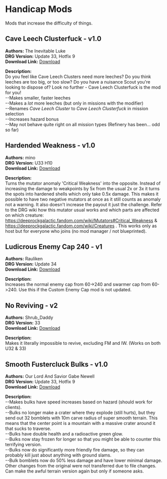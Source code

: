 # Handicap Mods

Mods that increase the difficulty of things.

<!-- mod list -->

## Cave Leech Clusterfuck - v1.0
**Authors:** The Inevitable Luke  
**DRG Version:** Update 33, Hotfix 9  
**Download Link:** [Download](https://github.com/ArcticEcho/DRG-Mods/raw/65b21d62d06df26bf961dff056eabf1350e7a9c7/Gameplay/Gamemodes/Handicaps/Cave%20Leech%20Clusterfuck%20-%20V1.0%20_P.pak)  

**Description:**  
Do you feel like Cave Leech Clusters need more leeches? Do you think leeches are too big, or too slow? Do you have a nuisance Scout you're looking to dispose of? Look no further - Cave Leech Clusterfuck is the mod for you!  
--Makes smaller, faster leeches  
--Makes a *lot* more leeches (but only in missions with the modifier)  
--Renames *Cave Leech Cluster* to *Cave Leech Clusterfuck* in mission selection  
--Increases hazard bonus  
--May not behave quite right on all mission types (Refinery has been... odd so far)

## Hardended Weakness - v1.0
**Authors:** mino  
**DRG Version:** U33 H10  
**Download Link:** [Download](https://github.com/ArcticEcho/DRG-Mods/raw/bc5a179dd9a9d06be91de699bb048a394bb6dc27/Gameplay/Gamemodes/Handicaps/Hardended%20Weakness%20-%20V1.0%20_P.pak)  

**Description:**  
Turns the mutator anomaly 'Critical Weakness' into the opposite. Instead of increasing the damage to weakpoints by 5x from the usual 2x or 3x it turns the spots into hardened shells which only take 0.5x damage. This makes it possible to have two negative mutators at once as it still counts as anomaly not a warning. It also doesn't increase the payout it just the challenge. Refer to the DRG wiki how this mutator usual works and which parts are affected on which creature: https://deeprockgalactic.fandom.com/wiki/Mutators#Critical_Weakness & https://deeprockgalactic.fandom.com/wiki/Creatures . This works only as host but for everyone who joins (no mod manager / not blueprinted).

## Ludicrous Enemy Cap 240 - v1
**Authors:** Rauliken  
**DRG Version:** Update 34  
**Download Link:** [Download](https://github.com/ArcticEcho/DRG-Mods/raw/a084c31fcbe4fe49c220b732d7b04860ad3270aa/Gameplay/Gamemodes/Handicaps/Ludicrous%20Enemy%20Cap%20240%20-%20V1.zip)  

**Description:**  
Increases the normal enemy cap from 60->240 and swarmer cap from 60->240. Use this if the Custom Enemy Cap mod is not updated.

## No Reviving - v2
**Authors:** Shrub_Daddy  
**DRG Version:** 33  
**Download Link:** [Download](https://github.com/ArcticEcho/DRG-Mods/raw/2b8f0abe2b1828325f53dc456cdc207841af30b5/Gameplay/Gamemodes/Handicaps/No%20Reviving%20-%20V2%20_P.pak)  

**Description:**  
Makes it literally impossible to revive, excluding FM and IW. (Works on both U32 & 33)

## Smooth Fustercluck Bulks - v1.0
**Authors:** Our Lord And Savior Gabe Newell  
**DRG Version:** Update 33, Hotfix 9  
**Download Link:** [Download](https://github.com/ArcticEcho/DRG-Mods/raw/3493580518410a176390ad6615ab6a39ad53e9f8/Gameplay/Gamemodes/Handicaps/Smooth%20Fustercluck%20Bulks%20-%20V1.0%20_P.pak)  

**Description:**  
--Makes bulks have speed increases based on hazard (should work for clients).  
--Bulks no longer make a crater where they explode (still hurts), but they send out 32 bomblets with 10m carve radius of super smooth terrain.  This means that the center point is a mountain with a massive crater around it that sucks to traverse.  
--Bulks have double health and a radioactive green glow.  
--Bulks now stay frozen for longer so that you might be able to counter this terrifying version.  
--Bulks now do significantly more friendly fire damage, so they can probably kill just about anything with ground slams.  
--Bulk bomblets now do 50% less damage and have lower minimal damage.  
Other changes from the original were not transferred due to file changes.  Can make the awful terrain version again but only if someone asks.